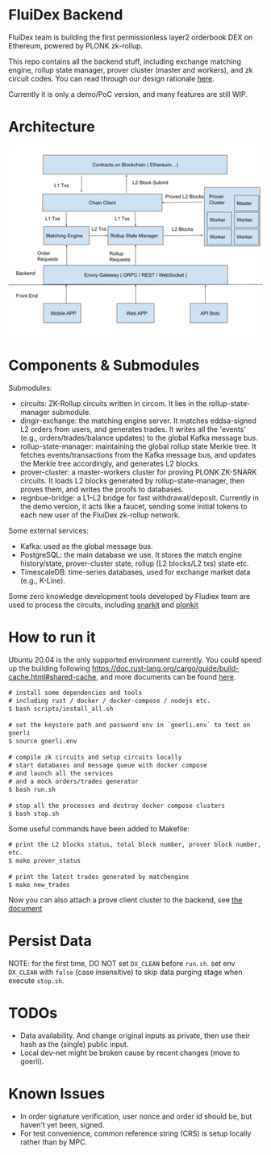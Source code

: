 # FluiDex Backend

FluiDex team is building the first permissionless layer2 orderbook DEX on Ethereum, powered by PLONK zk-rollup.

This repo contains all the backend stuff, including exchange matching engine, rollup state manager, prover cluster (master and workers), and zk circuit codes. You can read through our design rationale [here](https://www.fluidex.io/en/blog/fluidex-architecture/).

Currently it is only a demo/PoC version, and many features are still WIP. 

# Architecture

<p align="center">
  <img src="docs/FluiDex Architecture.svg" width="600" >
</p>

# Components & Submodules

Submodules:

* circuits: ZK-Rollup circuits written in circom. It lies in the rollup-state-manager submodule.
* dingir-exchange: the matching engine server. It matches eddsa-signed L2 orders from users, and generates trades. It writes all the 'events' (e.g., orders/trades/balance updates) to the global Kafka message bus.
* rollup-state-manager: maintaining the global rollup state Merkle tree. It fetches events/transactions from the Kafka message bus, and updates the Merkle tree accordingly, and generates L2 blocks.
* prover-cluster: a master-workers cluster for proving PLONK ZK-SNARK circuits. It loads L2 blocks generated by rollup-state-manager, then proves them, and writes the proofs to databases.
* regnbue-bridge: a L1-L2 bridge for fast withdrawal/deposit. Currently in the demo version, it acts like a faucet, sending some initial tokens to each new user of the FluiDex zk-rollup network.

Some external services:

* Kafka: used as the global message bus.
* PostgreSQL: the main database we use. It stores the match engine history/state, prover-cluster state, rollup (L2 blocks/L2 txs) state etc. 
* TimescaleDB: time-series databases, used for exchange market data (e.g., K-Line).

Some zero knowledge development tools developed by Fludiex team are used to process the circuits, including [snarkit](https://github.com/fluidex/snarkit) and [plonkit](https://github.com/fluidex/plonkit)


# How to run it

Ubuntu 20.04 is the only supported environment currently. You could speed up the building following https://doc.rust-lang.org/cargo/guide/build-cache.html#shared-cache, and more documents can be found [here](https://github.com/mozilla/sccache/blob/master/README.md).

```
# install some dependencies and tools
# including rust / docker / docker-compose / nodejs etc.
$ bash scripts/install_all.sh

# set the keystore path and password env in `goerli.env` to test on goerli
$ source goerli.env

# compile zk circuits and setup circuits locally
# start databases and message queue with docker compose
# and launch all the services
# and a mock orders/trades generator
$ bash run.sh

# stop all the processes and destroy docker compose clusters
$ bash stop.sh
```

Some useful commands have been added to Makefile:

```
# print the L2 blocks status, total block number, prover block number, etc.
$ make prover_status

# print the latest trades generated by matchengine
$ make new_trades

```

Now you can also attach a prove client cluster to the backend, see [the document](docs/client-cluster.md)

# Persist Data

NOTE: for the first time, DO NOT set `DX_CLEAN` before `run.sh`.
set env `DX_CLEAN` with `false` (case insensitive) to skip data purging stage when execute `stop.sh`.

# TODOs

* Data availability. And change original inputs as private, then use their hash as the (single) public input.
* Local dev-net might be broken cause by recent changes (move to goerli).

# Known Issues

* In order signature verification, user nonce and order id should be, but haven't yet been, signed.
* For test convenience, common reference string (CRS) is setup locally rather than by MPC.
